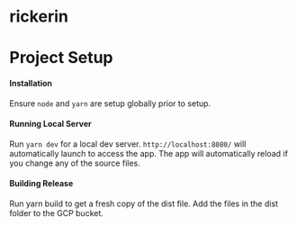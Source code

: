 # rickerin

# Project Setup

#### **Installation**

Ensure `node` and `yarn` are setup globally prior to setup.

#### **Running Local Server**

Run `yarn dev` for a local dev server.
`http://localhost:8080/` will automatically launch to access the app.
The app will automatically reload if you change any of the source files.

#### **Building Release**

Run yarn build to get a fresh copy of the dist file.
Add the files in the dist folder to the GCP bucket.